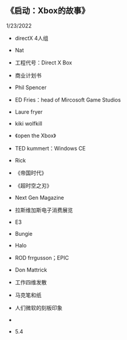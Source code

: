 ## 《启动：Xbox的故事》  
1/23/2022  

- directX 4人组  
- Nat 
- 工程代号：Direct X Box  
- 商业计划书  

- Phil Spencer  
- ED Fries：head of Mircosoft Game Studios  
- Laure fryer  
- kiki wolfkill  
- 《open the Xbox》  
- TED kummert：Windows CE  
- Rick
- 《帝国时代》  
- 《超时空之刃》  
- Next Gen Magazine  
- 拉斯维加斯电子消费展览
- E3  
- Bungie
- Halo  
- ROD frrgusson；EPIC
- Don Mattrick  



- 工作四维发散   
- 马克笔和纸  
- 人们微软的刻板印象  
- 

- 5.4
